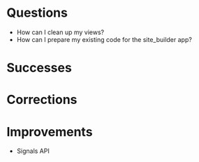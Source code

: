# Questions

- How can I clean up my views?
- How can I prepare my existing code for the site_builder app?

# Successes

# Corrections

# Improvements

- Signals API
